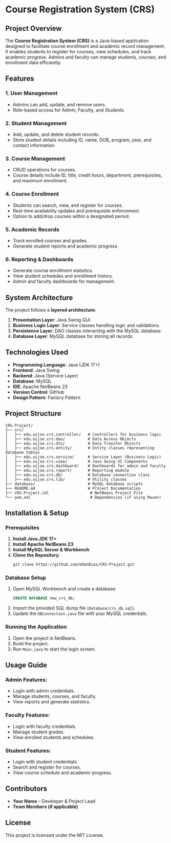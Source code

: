 # Course Registration System (CRS)

## Project Overview

The **Course Registration System (CRS)** is a Java-based application designed to facilitate course enrollment and academic record management. It enables students to register for courses, view schedules, and track academic progress. Admins and faculty can manage students, courses, and enrollment data efficiently.

## Features

### 1. **User Management**

- Admins can add, update, and remove users.
- Role-based access for Admin, Faculty, and Students.

### 2. **Student Management**

- Add, update, and delete student records.
- Store student details including ID, name, DOB, program, year, and contact information.

### 3. **Course Management**

- CRUD operations for courses.
- Course details include ID, title, credit hours, department, prerequisites, and maximum enrollment.

### 4. **Course Enrollment**

- Students can search, view, and register for courses.
- Real-time availability updates and prerequisite enforcement.
- Option to add/drop courses within a designated period.

### 5. **Academic Records**

- Track enrolled courses and grades.
- Generate student reports and academic progress.

### 6. **Reporting & Dashboards**

- Generate course enrollment statistics.
- View student schedules and enrollment history.
- Admin and faculty dashboards for management.

## System Architecture

The project follows a **layered architecture**:

1. **Presentation Layer**: Java Swing GUI.
2. **Business Logic Layer**: Service classes handling logic and validations.
3. **Persistence Layer**: DAO classes interacting with the MySQL database.
4. **Database Layer**: MySQL database for storing all records.

## Technologies Used

- **Programming Language**: Java (JDK 17+)
- **Frontend**: Java Swing
- **Backend**: Java (Service Layer)
- **Database**: MySQL
- **IDE**: Apache NetBeans 23
- **Version Control**: GitHub
- **Design Pattern**: Factory Pattern

## Project Structure

```
CRS-Project/
├── src/
│   ├── edu.uijse.crs.controller/   # Controllers for business logic
│   ├── edu.uijse.crs.dao/          # Data Access Objects
│   ├── edu.uijse.crs.dto/          # Data Transfer Objects
│   ├── edu.uijse.crs.entity/       # Entity classes representing database tables
│   ├── edu.uijse.crs.service/      # Service Layer (Business Logic)
│   ├── edu.uijse.crs.view/         # Java Swing UI Components
│   ├── edu.uijse.crs.dashboard/    # Dashboards for admin and faculty
│   ├── edu.uijse.crs.report/       # Reporting module
│   ├── edu.uijse.crs.db/           # Database connection class
│   ├── edu.uijse.crs.lib/          # Utility classes
├── database/                       # MySQL database scripts
├── README.md                       # Project Documentation
├── CRS-Project.iml                  # NetBeans Project File
└── pom.xml                          # Dependencies (if using Maven)
```

## Installation & Setup

### Prerequisites

1. **Install Java JDK 17+**
2. **Install Apache NetBeans 23**
3. **Install MySQL Server & Workbench**
4. **Clone the Repository**:
   ```bash
   git clone https://github.com/UdanDias/CRS-Project.git
   ```

### Database Setup

1. Open MySQL Workbench and create a database:
   ```sql
   CREATE DATABASE new_crs_db;
   ```
2. Import the provided SQL dump file (`database/crs_db.sql`).
3. Update the `DBConnection.java` file with your MySQL credentials.

### Running the Application

1. Open the project in NetBeans.
2. Build the project.
3. Run `Main.java` to start the login screen.

## Usage Guide

### Admin Features:

- Login with admin credentials.
- Manage students, courses, and faculty.
- View reports and generate statistics.

### Faculty Features:

- Login with faculty credentials.
- Manage student grades.
- View enrolled students and schedules.

### Student Features:

- Login with student credentials.
- Search and register for courses.
- View course schedule and academic progress.

## Contributors

- **Your Name** – Developer & Project Lead
- **Team Members (if applicable)**

## License

This project is licensed under the MIT License.



